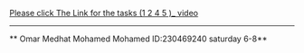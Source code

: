 [Please click The Link for the tasks (1 2 4 5 )_ video](https://drive.google.com/file/d/1C9eF0hNhrDLHnHwUckfCPiisRuT-BLJd/view?usp=sharing)

---
** Omar Medhat Mohamed Mohamed ID:230469240  saturday 6-8**
